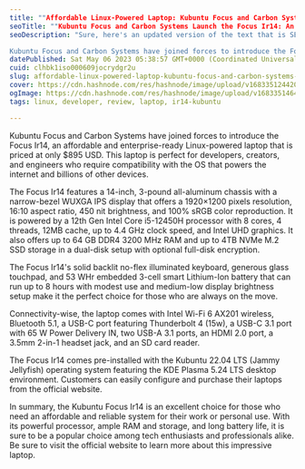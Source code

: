 ```yaml
---
title: ""Affordable Linux-Powered Laptop: Kubuntu Focus and Carbon Systems Launch the Focus Ir14 for Developers, Creators, and Engineers""
seoTitle: ""Kubuntu Focus and Carbon Systems Launch the Focus Ir14: An Affordable"
seoDescription: "Sure, here's an updated version of the text that is SEO-friendly:

Kubuntu Focus and Carbon Systems have joined forces to introduce the Focus Ir14, an affor"
datePublished: Sat May 06 2023 05:38:57 GMT+0000 (Coordinated Universal Time)
cuid: clhbk1iso000609jocrydgr2u
slug: affordable-linux-powered-laptop-kubuntu-focus-and-carbon-systems-launch-the-focus-ir14-for-developers-creators-and-engineers
cover: https://cdn.hashnode.com/res/hashnode/image/upload/v1683351244208/caf67d0a-06d2-4e40-85b7-6461bbdb1b2a.jpeg
ogImage: https://cdn.hashnode.com/res/hashnode/image/upload/v1683351464221/87cb3939-1d84-4c34-9e94-91b5f103e5b7.jpeg
tags: linux, developer, review, laptop, ir14-kubuntu

---
```




Kubuntu Focus and Carbon Systems have joined forces to introduce the Focus Ir14, an affordable and enterprise-ready Linux-powered laptop that is priced at only $895 USD. This laptop is perfect for developers, creators, and engineers who require compatibility with the OS that powers the internet and billions of other devices.

The Focus Ir14 features a 14-inch, 3-pound all-aluminum chassis with a narrow-bezel WUXGA IPS display that offers a 1920×1200 pixels resolution, 16:10 aspect ratio, 450 nit brightness, and 100% sRGB color reproduction. It is powered by a 12th Gen Intel Core i5-12450H processor with 8 cores, 4 threads, 12MB cache, up to 4.4 GHz clock speed, and Intel UHD graphics. It also offers up to 64 GB DDR4 3200 MHz RAM and up to 4TB NVMe M.2 SSD storage in a dual-disk setup with optional full-disk encryption.

The Focus Ir14's solid backlit no-flex illuminated keyboard, generous glass touchpad, and 53 WHr embedded 3-cell smart Lithium-Ion battery that can run up to 8 hours with modest use and medium-low display brightness setup make it the perfect choice for those who are always on the move.

Connectivity-wise, the laptop comes with Intel Wi-Fi 6 AX201 wireless, Bluetooth 5.1, a USB-C port featuring Thunderbolt 4 (15w), a USB-C 3.1 port with 65 W Power Delivery IN, two USB-A 3.1 ports, an HDMI 2.0 port, a 3.5mm 2-in-1 headset jack, and an SD card reader.

The Focus Ir14 comes pre-installed with the Kubuntu 22.04 LTS (Jammy Jellyfish) operating system featuring the KDE Plasma 5.24 LTS desktop environment. Customers can easily configure and purchase their laptops from the official website.

In summary, the Kubuntu Focus Ir14 is an excellent choice for those who need an affordable and reliable system for their work or personal use. With its powerful processor, ample RAM and storage, and long battery life, it is sure to be a popular choice among tech enthusiasts and professionals alike. Be sure to visit the official website to learn more about this impressive laptop.
